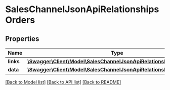 # SalesChannelJsonApiRelationshipsOrders

## Properties
Name | Type | Description | Notes
------------ | ------------- | ------------- | -------------
**links** | [**\Swagger\Client\Model\SalesChannelJsonApiRelationshipsOrdersLinks**](SalesChannelJsonApiRelationshipsOrdersLinks.md) |  | [optional] 
**data** | [**\Swagger\Client\Model\SalesChannelJsonApiRelationshipsOrdersData[]**](SalesChannelJsonApiRelationshipsOrdersData.md) |  | [optional] 

[[Back to Model list]](../../README.md#documentation-for-models) [[Back to API list]](../../README.md#documentation-for-api-endpoints) [[Back to README]](../../README.md)

